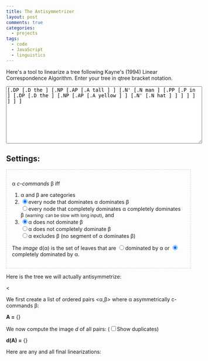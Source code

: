 ```yaml
---
title: The Antisymmetrizer
layout: post
comments: true
categories:
  - projects
tags:
  - code
  - JavaScript
  - linguistics
---
```


<script>
function clean(text) {
  var nodeList = {};
  var headList = {};
  var nodes = text.split(/[^\w']+/);
  for (var i in nodes) {
    var node = nodes[i];
    if (node == '')
      continue;
    var match = /^(\w+?)(\d+)?([P']+)?$/.exec(node);
    var nodeHead = match[1];
    var nodeType = match[3] || '';
    var nodeNum = match[2] || '';
    if (nodeNum) {
      nodeList[node] = true;
      continue;
    } else if (!(node in nodeList)) {
      headList[nodeHead] = 1;
    } else if ((nodeHead + headList[nodeHead] + nodeType) in nodeList) {
      headList[nodeHead]++;
    }
    nodeList[node] = true;
    nodeList[(nodeHead + headList[nodeHead] + nodeType)] = true;
    text = text.replace(new RegExp('([. ])'+nodeHead+nodeType+' '),'$1'+nodeHead+headList[nodeHead]+nodeType+' ');
  }
  return text;
}

function process() {
  text = $('textarea').val();
  hideError();
  $('#clean').text(clean(text));
  $('#a').html('');
  $('#da').html('');

  var tree = createTree($('#clean').text());
  if (!tree)
    return false;
  var pairs = getPairsOfAsymmetricallyCCommandingNonTerminalNodes(tree,$('.everyClause:checked').val(),$('.exclusionClause:checked').val());

  $('#a').html(pairs.map(function(pair){ return '&lt;'+pair[0].label+','+pair[1].label+'&gt;' }).join(', '));

  var orderPairs = [];
  for (var i in pairs) {
    var pair = pairs[i];
    orderPairs = orderPairs.concat(image(pair[0],pair[1],$('.imageClause:checked').val() == 'complete'));
  }

  printDA(orderPairs);
  styleDuplicates();
  var linearizations = linearize(orderPairs);
  $('#l').html('');
  for (var i in linearizations) {
    var lin = linearizations[i];
    $('#l').append($('<li>'+lin.join(' ')+'</li>'));
  }
//  $('#l').text(lin.join(' '));
}

function linearize(orderPairs) {
  var words = {};
  for (var i in orderPairs) {
    words[orderPairs[i][0]] = true;
    words[orderPairs[i][1]] = true;
  }

  var completeLinearizations = [];

  var linearization = [];
  var linearizeChoices = [];
  var flatWords = [word for (word in words)];
  while (linearization.length < flatWords.length) {
    var wordNumber = linearization.length;
  
    var foundOne = false;
    for (var i in flatWords) {
      var word = flatWords[i];
      if (i <= linearizeChoices[wordNumber]*1 + 1) // we already tried this word.
        continue;
      if (linearization.indexOf(word) > -1) // don't reuse words
        continue;
      
      var thisLinearization = [].concat(linearization);
      thisLinearization.push(word);
      // suppose word is the next word in the linearization.
      
      // make sure the linearization with this "word" is compatible with all orders
      var badChoice = false;
      for (var j in orderPairs) {
        var orderPair = orderPairs[j];
        var pos1 = thisLinearization.indexOf(orderPair[0].label);
        var pos2 = thisLinearization.indexOf(orderPair[1].label);

        if (pos1 == -1 && pos2 != -1) {
          badChoice = true;
          continue;
        }

        if (pos1 == -1 || pos2 == -1)
          continue;
          
        if (pos1 >= pos2) {
          // bad choice!
          badChoice = true;
          continue;
        }
      }
      
      if (!badChoice) { // we'll choose you
        linearization[wordNumber] = word;
        linearizeChoices[wordNumber] = i;
        foundOne = true;
        break;
      }
    }

    var completedOne = false;    
    if (linearization.length == flatWords.length) {
      completeLinearizations.push([].concat(linearization));
      completedOne = true;
    }
    
    // if we ended up here, that means we made a bad step a little while back, or that we finished one and want to keep going.
    if (!foundOne || completedOne) {
      if (linearization.length == 0)
        return completeLinearizations;
      pop = linearization.pop();
      linearizeChoices = linearizeChoices.slice(0,linearization.length + 1);
    }
    
  }
  return completeLinearizations;
}

function printDA(imageOfPairs) {
  var uniqueHtml = {};
  var allHtml = [];
  for (var i in imageOfPairs) {
    var leafPair = imageOfPairs[i];
    var thisHtml = '&lt;'+leafPair[0]+','+leafPair[1]+'&gt;';
    if (!(thisHtml in uniqueHtml)) {
      uniqueHtml[thisHtml] = true;
    } else {
      thisHtml = '<span class="nonunique">'+thisHtml+'</span>';
    }
    allHtml.push(thisHtml);
  }
  $('#da').html(allHtml.join(', '));
}

function getPairsOfAsymmetricallyCCommandingNonTerminalNodes(tree,everyClause,exclusionClause) {
  // get all the nodes
  var nodes = tree.dominatees();
  nodes.push(tree);
  
  var pairs = [];
  
  for (var i in nodes) {
    for (var j in nodes) {
      if (nodes[i].isLeaf() || nodes[j].isLeaf())
        continue;
      if (nodes[i].cCommand(nodes[j],everyClause,exclusionClause))
        if (!nodes[j].cCommand(nodes[i],everyClause,exclusionClause))
          pairs.push([nodes[i],nodes[j]]);
    }
  }
  return pairs;
}

function createTree(text) {
  var tree = null;
  var current = tree;
  var nodes = text.split(/ +/);
  for (var i in nodes) {
    var node = nodes[i];
    if (node.indexOf('[.') === 0) { // create a new node.
      var label = node.replace('[.','');
      if (tree == null) {
        tree = new TreeNode(label,null);
        current = tree;
      } else
        current = current.addChild(label);
    } else if (node == ']') { // go back up one level
      current = current.parent;
    } else {
      label = node;
      current.addChild(label);
    }

    if (current == null && i < (nodes.length-1)) {
      showError("There's more than one tree here! Make sure to balance your braces.");
      return false;
    }
  }
  
  if (current != null) {
    showError("This tree is incomplete! Make sure to balance your braces.");
    return false;
  }
  
  return tree;
}

var TreeNode = function(label,parent) {
  this.parent = parent;
  this.label = label;
  this.children = [];
}
TreeNode.prototype = {
  parent: null,
  label: null,
  children: [],
  addChild: function(label) {
    var child = new TreeNode(label,this);
    this.children.push(child);
    return child;
  },
  toString: function() {
    if (!this.isLeaf())
      return "[."+this.label+" "+this.children.join(' ')+" ]";
    else
      return this.label;
  },
  headLabel: function() {
    var match = /^(\w+?)(\d+)?([P']+)?$/.exec(this.label);
    if (!match || !match[1] || !match[2]) {
      showError("I can't parse the label "+this.label+'.');
      throw Error();
    }
    return match[1]+match[2];
  },
  
  
  isBar: function() {
    return (this.label.indexOf("'") > 0);
  },
  isPhrase: function() {
    var unnumberedLabel = this.label.replace(/\d/g,'');
    if (unnumberedLabel.length == 1)
      return false;
    return (unnumberedLabel.substr(unnumberedLabel.length-1,1) == 'P');
  },
  isLeaf: function() {
    return (this.children.length == 0);
  },
  isHead: function() {
    return (!this.isBar() && !this.isPhrase() && !this.isLeaf());
  },
  isCategory: function() {
    return (!this.isBar() && !this.isLeaf());
  },  
  
  segments: function() {
    // if it's a head, then you are your own only segment.
    if (this.isHead())
      return [this];

    var segments = [];
    var current = this.head();
    while (current.parent != null && current.parent.headLabel() == this.headLabel()) {
      // not sure if we need this if statement
      if (current.parent.isBar() || current.parent.isPhrase())
        segments.push(current.parent);
      current = current.parent;
    }
    return segments;
  },
  head: function() {
    if (!this.isBar() && !this.isPhrase())
      return this;
    var headLabel = this.headLabel();
    var current = this;
    for (var i in current.children) {
      var child = current.children[i];
      if (child.label == headLabel)
        return child;
      if (child.headLabel() == headLabel)
        return child.head();
    }
    showError(this.label+" doesn't have a head!");
    return false;
  },
  cCommand: function(target,everyClause,exclusionClause) {
    // neither alpha nor beta is an X' (that is, both are either heads or maximal projections)
    if (this.isBar() || target.isBar())
      return false;
    // every node that dominates alpha dominates beta
    var alphaDom, betaDom;
    if (everyClause == 'complete') {
      alphaDom = this.completeDominators();
      betaDom = target.completeDominators();
    } else if (everyClause == 'node') {
      alphaDom = this.dominators();
      betaDom = target.dominators();
    }

    for (var i in alphaDom) {
      var thisDom = alphaDom[i];
      if (betaDom.indexOf(thisDom) < 0) // if this dominator of alpha is not a dominator of beta
        return false;
    }
    // alpha does not dominate beta
    if (exclusionClause == 'domination' && this.dominate(target))
      return false;
    // alpha does not dominate beta
    if (exclusionClause == 'complete' && this.completelyDominate(target))
      return false;
    // or alpha does excludes beta
    if (exclusionClause == 'exclusion' && !this.exclude(target))
      return false;
    return true;
  },
  dominate: function(target) {
    return (this.toString().indexOf(target.toString()) > -1);
  },
  completelyDominate: function(target) {
//    if (!this.isPhrase()) // only phrases can completely dominate things (?)
//      return false;
    var segments = this.segments();
    for (var i in segments) {
      if (!segments[i].dominate(target))
        return false;
    }
    return true;
  },
  exclude: function(target) {
    var segments = this.segments();
    for (var i in segments) {
      if (segments[i].dominate(target))
        return false;
    }
    return true;
  },
  
  dominators: function() {
    var dominators = [];
    var current = this;
    while (current.parent != null) {
      dominators.push(current.parent);
      current = current.parent;
    }
    return dominators;
  },
  completeDominators: function() {
    var dominators = this.dominators();
    var completeDominators = [];
    for (var i in dominators) {
      if (dominators[i].completelyDominate(this))
        completeDominators.push(dominators[i]);
    }
    return completeDominators;
  },
  categoryDominators: function() {
    return this.dominators().filter(function(x){return x.isCategory()});
  },
  dominatees: function() {
    if (this.isLeaf())
      return [];
    var ret = [];
    for (var i in this.children) {
      var child = this.children[i];
      ret.push(child);
      ret = ret.concat(this.children[i].dominatees());
    }
    return ret;
  },
  completeDominatees: function() {
    // get the lowest segment of this node, in case it has multiple segments
    // and then return that node's dominatees.
    
    var segments = this.segments();
    var lowestSegment = segments[0];
    if (!lowestSegment)
      return [];
    for (var i in segments) {
      var seg = segments[i];
      if (lowestSegment.dominate(seg))
        lowestSegment = seg;
    }
    return lowestSegment.dominatees();
  },
  image: function(complete) {
    if (complete)
      return this.completeDominatees().filter(function(x){return x.isLeaf()});
    else
      return this.dominatees().filter(function(x){return x.isLeaf()});
  },
  
  find: function(label) {
    var nodes = ([this].concat(this.dominatees())).filter(function(x){return x.label == label});
    if (nodes.length != 1)
      return false;
    return nodes[0];
  }
}

function image(alpha,beta,complete) {
  if (beta == null)
    return alpha.image(complete);
  var imageAlpha = alpha.image(complete);
  var imageBeta = beta.image(complete);

  var image = [];
  for (var i in imageAlpha)
    for (var j in imageBeta)
      image.push([imageAlpha[i],imageBeta[j]])

  return image;
}

$(document).ready(function(){
  $('textarea').keyup(process);
  process();
  $('.exclusionClause').change(process);
  $('.imageClause').change(process);
  $('.everyClause').change(process);
  $('#dup').change(styleDuplicates);
});

function styleDuplicates() {
  if ($('#dup:checked').length)
    $('.nonunique').show();
  else
    $('.nonunique').hide();    
}

function showError(text) {
  $('#error').text(text).show();
}

function hideError(text) {
  $('#error').hide();
}
</script>

Here's a tool to linearize a tree following Kayne's (1994) Linear Correspondence Algorithm. Enter your tree in qtree bracket notation.

<textarea cols='64' rows='10'>[.DP [.D the ] [.NP [.AP [.A tall ] ] [.N' [.N man ] [.PP [.P in ] [.DP [.D the ] [.NP [.AP [.A yellow ] ] [.N' [.N hat ] ] ] ] ] ] ] ]</textarea>

<div id='error' style='display:none;color: red;background-color: #eee;'>
</div>

## Settings:

<div id='settings' style='border: 1px dashed #ccc; padding: 15px;'>
  <p>
    &alpha; <em>c-commands</em> &beta; iff <ol>
      <li>
        &alpha; and &beta; are categories
      </li>
      <li>
        <input checked='checked' type='radio' name='everyClause' value='node' class='everyClause' />every node that dominates &alpha; dominates &beta;</input><br /><input type='radio' name='everyClause' value='complete' class='everyClause' />every node that completely dominates &alpha; completely dominates &beta; <small>(warning: can be slow with long input)</small></input>, and
      </li>
      <li>
        <input checked='checked' type='radio' name='exclusionClause' value='domination' class='exclusionClause' />&alpha; does not dominate &beta;</input><br /><input type='radio' name='exclusionClause' value='complete' class='exclusionClause' />&alpha; does not completely dominate &beta;</input><br /><input type='radio' name='exclusionClause' value='exclusion' class='exclusionClause' />&alpha; excludes &beta; (no segment of &alpha; dominates &beta;)</input>
      </li>
    </ol>
  </p>
  
  <p>
    The <em>image</em> d(&alpha;) is the set of leaves that are <input type='radio' name='imageClause' value='incomplete' class='imageClause' />dominated by &alpha;</input> or <input checked='checked' type='radio' name='imageClause' value='complete' class='imageClause' />completely dominated by &alpha;</input>.
  </p>
</div>

Here is the tree we will actually antisymmetrize:

<span id='clean'>&lt;</span>

We first create a list of ordered pairs <&alpha;,&beta;> where &alpha; asymmetrically c-commands &beta;:

<div>
  <strong>A =</strong> {<span id='a'></span>}
</div>

We now compute the image *d* of all pairs: (<input type='checkbox' name='dup' id='dup' /><label for='dup'>Show duplicates</label>)

<div>
  <strong>d(A) =</strong> {<span id='da'></span>}
</div>

Here are any and all final linearizations:

<div>
  <span id='l'></span>
</div>